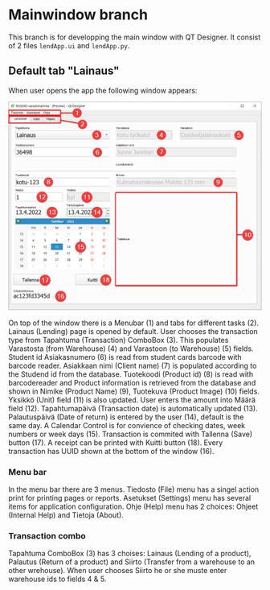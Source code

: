 # Mainwindow branch
This branch is for developping the main window with QT Designer. It consist of 2 files `lendApp.ui` and `lendApp.py`.

## Default tab "Lainaus"
When user opens the app the following window appears:

![Sovelluksen oletussivu](https://github.com/MikaVainio/VarastoGUI/blob/dev-mainwindow/docs/pictures/DefaultPage.png)

On top of the window there is a Menubar (1) and tabs for different tasks (2). Lainaus (Lending) page is opened by default. User chooses the transaction type from Tapahtuma (Transaction) ComboBox (3). This populates Varastosta (from Warehouse) (4) and Varastoon (to Warehouse) (5) fields. Student id Asiakasnumero (6) is read from student cards barcode with barcode reader. Asiakkaan nimi (Client name) (7) is populated according to the Studend id from the database. Tuotekoodi (Product id) (8) is read with barcodereader and Product information is retrieved from the database and shown in Nimike (Product Name) (9), Tuotekuva (Product Image) (10) fields. Yksikkö (Unit) field (11) is also updated. User enters the amount into Määrä field (12). Tapahtumapäivä (Transaction date) is automatically updated (13). Palautuspäivä (Date of return) is entered by the user (14), default is the same day. A Calendar Control is for convience of checking  dates, week numbers or week days (15). Transaction is commited with Tallenna (Save) button (17). A receipt can be printed with Kuitti button (18). Every transaction has UUID shown at the bottom of the window (16).

### Menu bar
In the menu bar there are 3 menus. Tiedosto (File) menu has a singel action print for printing pages or reports. Asetukset (Settings) menu has several items for application configuration. Ohje (Help) menu has 2 choices: Ohjeet (Internal Help) and Tietoja (About).

### Transaction combo
Tapahtuma ComboBox (3) has 3 choises: Lainaus (Lending of a product), Palautus (Return of a product) and Siirto (Transfer from a warehouse to an other wrehouse). When user chooses Siirto he or she muste enter warehouse ids to fields 4 & 5. 
